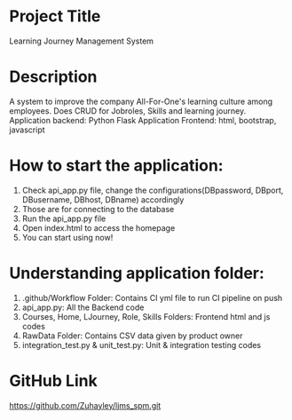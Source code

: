 # Project Title
Learning Journey Management System

# Description
A system to improve the company All-For-One's learning culture among employees.
Does CRUD for Jobroles, Skills and learning journey. 
Application backend: Python Flask
Application Frontend: html, bootstrap, javascript

# How to start the application:
<ol>
  <li>Check api_app.py file, change the configurations(DBpassword, DBport, DBusername, DBhost, DBname) accordingly</li>
  <li>Those are for connecting to the database</li>
  <li>Run the api_app.py file</li>
  <li>Open index.html to access the homepage</li>
  <li>You can start using now!</li>
</ol>

# Understanding application folder:
<ol>
  <li>.github/Workflow Folder: Contains CI yml file to run CI pipeline on push</li>
  <li>api_app.py: All the Backend code</li>
  <li>Courses, Home, LJourney, Role, Skills Folders: Frontend html and js codes</li>
  <li>RawData Folder: Contains CSV data given by product owner</li>
  <li>integration_test.py & unit_test.py: Unit & integration testing codes</li>
</ol>

# GitHub Link
https://github.com/Zuhayley/ljms_spm.git
